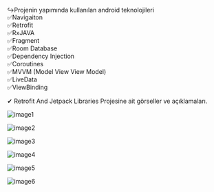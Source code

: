 ↪Projenin yapımında kullanılan android teknolojileri<br/>
  ✅Navigaiton<br/>
  ✅Retrofit<br/>
  ✅RxJAVA<br/>
  ✅Fragment<br/>
  ✅Room Database<br/>
  ✅Dependency Injection<br/>
  ✅Coroutines<br/>
  ✅MVVM (Model View View Model)<br/>
  ✅LiveData<br/>
  ✅ViewBinding<br/>

✔ Retrofit And Jetpack Libraries Projesine ait görseller ve açıklamaları.

![image1](https://user-images.githubusercontent.com/36104238/117218862-aec63d00-ae0c-11eb-880d-3d506d565cfe.png)

![image2](https://user-images.githubusercontent.com/36104238/117218136-43c83680-ae0b-11eb-9cc4-062491da201f.png)

![image3](https://user-images.githubusercontent.com/36104238/117218143-46c32700-ae0b-11eb-9b0a-0b266ddf27af.png)

![image4](https://user-images.githubusercontent.com/36104238/117218149-49be1780-ae0b-11eb-8fec-52df80aaa39b.png)

![image5](https://user-images.githubusercontent.com/36104238/117218151-4b87db00-ae0b-11eb-854e-ad4b17e67e82.png)

![image6](https://user-images.githubusercontent.com/36104238/117218157-4dea3500-ae0b-11eb-8885-ece6029998d6.png)
